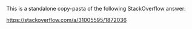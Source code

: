 This is a standalone copy-pasta of the following StackOverflow answer:

https://stackoverflow.com/a/31005595/1872036
